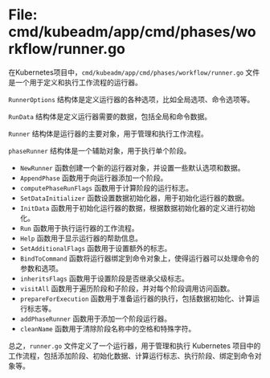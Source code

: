 # File: cmd/kubeadm/app/cmd/phases/workflow/runner.go

在Kubernetes项目中，`cmd/kubeadm/app/cmd/phases/workflow/runner.go` 文件是一个用于定义和执行工作流程的运行器。

`RunnerOptions` 结构体是定义运行器的各种选项，比如全局选项、命令选项等。

`RunData` 结构体是定义运行器需要的数据，包括全局和命令数据。

`Runner` 结构体是运行器的主要对象，用于管理和执行工作流程。

`phaseRunner` 结构体是一个辅助对象，用于执行单个阶段。

- `NewRunner` 函数创建一个新的运行器对象，并设置一些默认选项和数据。
- `AppendPhase` 函数用于向运行器添加一个阶段。
- `computePhaseRunFlags` 函数用于计算阶段的运行标志。
- `SetDataInitializer` 函数设置数据初始化器，用于初始化运行器的数据。
- `InitData` 函数用于初始化运行器的数据，根据数据初始化器的定义进行初始化。
- `Run` 函数用于执行运行器的工作流程。
- `Help` 函数用于显示运行器的帮助信息。
- `SetAdditionalFlags` 函数用于设置额外的标志。
- `BindToCommand` 函数将运行器绑定到命令对象上，使得运行器可以处理命令的参数和选项。
- `inheritsFlags` 函数用于设置阶段是否继承父级标志。
- `visitAll` 函数用于遍历阶段和子阶段，并对每个阶段调用访问函数。
- `prepareForExecution` 函数用于准备运行器的执行，包括数据初始化、计算运行标志等。
- `addPhaseRunner` 函数用于添加一个阶段运行器。
- `cleanName` 函数用于清除阶段名称中的空格和特殊字符。

总之，`runner.go` 文件定义了一个运行器，用于管理和执行 Kubernetes 项目中的工作流程，包括添加阶段、初始化数据、计算运行标志、执行阶段、绑定到命令对象等。

